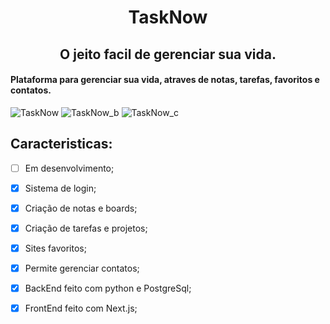 <h1 align="center"> TaskNow </h1>
<h2 align="center"> O jeito facil de gerenciar sua vida. </h2>


#### Plataforma para gerenciar sua vida, atraves de notas, tarefas, favoritos e contatos.

![TaskNow](https://github.com/plotzZzky/TaskNow/assets/12895974/e8fba28d-7d33-46f5-a51e-86f8c2293a3e)
![TaskNow_b](https://github.com/plotzZzky/TaskNow/assets/12895974/2c90caff-f46c-4b9a-ac7d-3ec843680ca4)
![TaskNow_c](https://github.com/plotzZzky/TaskNow/assets/12895974/e4885e74-886a-489f-b465-766457cf98b3)


## Caracteristicas:
- [ ] Em desenvolvimento;
- [x] Sistema de login;
- [x] Criação de notas e boards;
- [x] Criação de tarefas e projetos;
- [x] Sites favoritos;
- [x] Permite gerenciar contatos;
- [x] BackEnd feito com python e PostgreSql;
- [x] FrontEnd feito com Next.js;
 
